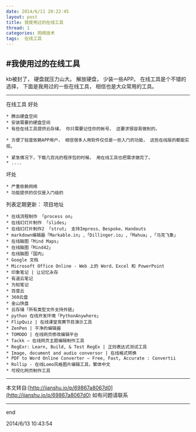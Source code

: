 ```yaml
---
date: 2014/6/11 20:22:45  
layout: post
title: 我使用过的在线工具
thread: 1
categories: 网络技术
tags:  在线工具
---
```


#我使用过的在线工具
----

kb被封了， 硬盘就压力山大。 解放硬盘， 少装一些APP。
在线工具是个不错的选择， 下面是我用过的一些在线工具， 相信也是大众常用的工具。

--------------

在线工具
好处

	* 腾出硬盘空间
	* 安装需要的硬盘空间
	* 有些在线工具提供云存储， 你只需要记住你的帐号， 这要求很容易做到的。

	* 方便了轻度依赖APP用户， 相信很多人用软件仅仅是一些入门的功能， 这些在线版的都能实现。

	* 紧急情况下，下载几百兆的程序包的时候， 用在线工具也把需求做完了。
	* ....

坏处

	* 严重依赖网络
	* 功能提供的仅仅是入门级的

列表定期更新： 项目地址

	* 在线流程制作 「process on」
	* 在线幻灯片制作 「slides」
	* 在线幻灯片制作2 「strut」 支持Impress、Bespoke、Handouts
	* markdown编辑器「Markable.in」,「Dillinger.io」,「Mahua」,「马克飞象」
	* 在线脑图「Mind Maps」
	* 在线脑图「Mind42」
	* 在线脑图「国内」
	* Google 文档
	* Microsoft Office Online - Web 上的 Word、Excel 和 PowerPoint
	* 印象笔记 | 让记忆永存
	* 有道云笔记
	* 为知笔记
	* 百度云
	* 360云盘
	* 金山快盘
	* 云存储「所有类型文件支持外链」
	* python 在线开发环境「PythonAnywhere」
	* FlipQuiz | 在线课堂竞赛节目演示工具
	* ZenPen | 干净的编辑器
	* TOMODO | 在线网页修改编辑平台
	* Tackk — 在线网页主题编辑制作工具
	* RegExr: Learn, Build, & Test RegEx | 正则表达式测试工具
	* Image, document and audio conversor | 在线格式转换
	* PDF to Word Online Converter – Free, Fast, Accurate : Convertii
	* Rollip - 在线Lomo风格图片编辑工具，繁体中文
	* 可视化网页制作工具

------------
本文转自:[http://jianshu.io/p/69867a8067d0](http://jianshu.io/p/69867a8067d0) 如有问题请联系

----------
end

2014/6/13 10:43:54 
